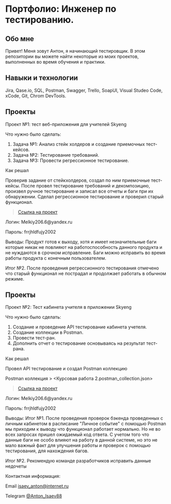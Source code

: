 # Портфолио: Инженер по тестированию.

## Обо мне

Привет! Меня зовут Антон, я начинающий тестировщик. В этом репозитории вы 
можете найти некоторые из моих проектов, выполненных во время обучения и практики.
<br>

## Навыки и технологии

Jira, Qase.io, SQL, Postman, Swagger, Trello, SoapUI,
Visual Studeo Code, xCode, Git, Chrom DevTools.

## Проекты
<p> Проект №1: тест веб-приложения для учителей Skyeng<p>

<p> Что нужно было сделать:<p>
<ol>
  <li> Задача №1: Анализ стейк холдеров и создание приемочных тест-кейсов.</li>
  <li> Задача №2: Тестирование требований.</li>
  <li> Задача №3: Провести регрессионное тестирование.</li>
</ol>

<p> Как решал

Проверив задание от стейкхолдеров, создал по ним приемочные тест-кейсы. 
После провел тестирование требований и декомпозицию, произвел ручное тестирование 
и записал все отчеты и баги при их обнаружении. Сделал регрессионное тестирование и проверил старый функционал. <p>

> <a href="https://bug-report-toni.atlassian.net/l/cp/1efpA8z1">Ссылка на проект</a>
<p> Логин: Melkiy206.6@yandex.ru</p>
<p> Пароль: frrjhldfujy2002</p>



<p> Выводы: 
Продукт готов к выходу, хотя и имеет незначительные баги которые никак не повлияют на работоспособность данного 
продукта и не нуждаются в срочном исправление. Баги можно исправить во время работы продукта с конечным пользователем.

Итог №2.
После проведения регрессионного тестирования отмечено что старый функционал не пострадал и продолжает работать в обычном режиме. <p>


## Проекты
<p> Проект №2: Тест кабинета учителя в приложении Skyeng<p>

<p> Что нужно было сделать:<p>
<ol>
  <li> Создание и проведение API тестирование кабинета учетеля.</li>
   <li> Создание коллекции в Postman.</li>
   <li> Провести тест-ран.</li>
   <li> Дополнить отчет о тестирование основываясь на результат тест-рана.</li>
</ol>

<p> Как решал

Провел API тестирование и создал Postman коллекцию <p>

Postman коллекция > <Курсовая работа 2.postman_collection.json> </a>

> <a href="https://bug-report-toni.atlassian.net/l/cp/1efpA8z1">Ссылка на проект</a>
<p> Логин: Melkiy206.6@yandex.ru</p>
<p> Пароль: frrjhldfujy2002</p>


<p> Выводы: 
Итог №1. После проведения проверок бэкенда проведенных с личным кабинетом в расписание "Личное событие" 
с помощью Postman мы приходим к выводу что функционал работает нормально. Но не во всех запросах пришел ожидаемый код ответа. 
С учетом того что данные баги не особо влияют на работу в данной системе, но это не мало важный факт для улучшения работы и проверок 
с помощью тестирования, для нахождения багов.

Итог №2.
Рекомендую команде разработчиков исправить данные недочеты <p>

<p> Контактная информация:</p>
<p>Email
<a href="isaev_anton@internet.ru">isaev_anton@internet.ru</a> </p>
<p>Telegram
<a href="@Anton_Isaev88">@Anton_Isaev88</a> </p>


